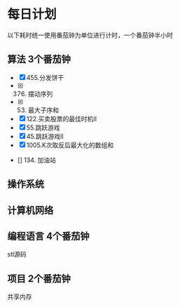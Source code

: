 # 每日计划
以下耗时统一使用番茄钟为单位进行计时，一个番茄钟半小时
## 算法 3个番茄钟
- [x] 455.分发饼干
- [x] 376. 摆动序列
- [x] 53. 最大子序和
- [x] 122.买卖股票的最佳时机II
- [x] 55.跳跃游戏
- [x] 45.跳跃游戏II
- [x] 1005.K次取反后最大化的数组和
- [] 134. 加油站
## 操作系统 
## 计算机网络 
## 编程语言 4个番茄钟
stl源码
## 项目 2个番茄钟
共享内存